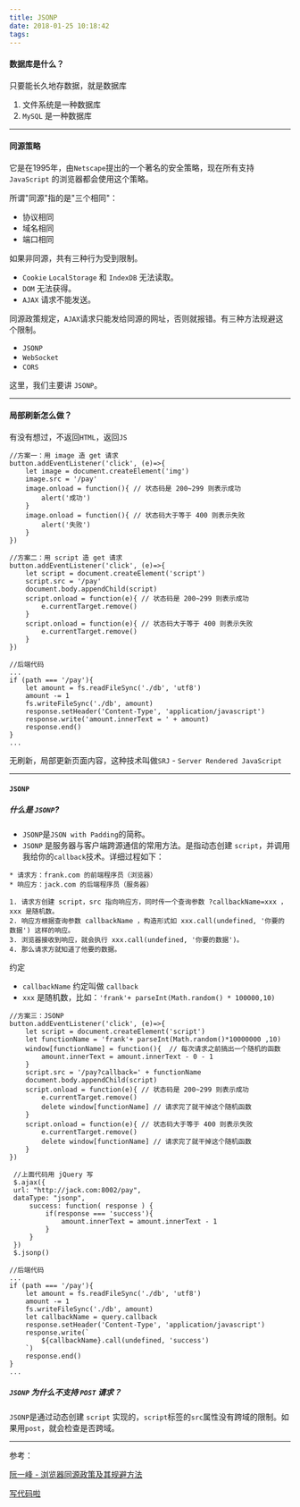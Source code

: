 ```yaml
---
title: JSONP
date: 2018-01-25 10:18:42
tags:
---
```


#### 数据库是什么？
只要能长久地存数据，就是数据库

1. 文件系统是一种数据库
2. `MySQL` 是一种数据库

---

#### 同源策略
它是在1995年，由`Netscape`提出的一个著名的安全策略，现在所有支持 `JavaScript` 的浏览器都会使用这个策略。

所谓"同源"指的是"三个相同"：

* 协议相同
* 域名相同
* 端口相同

如果非同源，共有三种行为受到限制。

* `Cookie` `LocalStorage` 和 `IndexDB` 无法读取。
* `DOM` 无法获得。
* `AJAX` 请求不能发送。

同源政策规定，`AJAX`请求只能发给同源的网址，否则就报错。有三种方法规避这个限制。

* `JSONP`
* `WebSocket`
* `CORS`

这里，我们主要讲 `JSONP`。

---

#### 局部刷新怎么做？
有没有想过，不返回`HTML`，返回`JS`

```
//方案一：用 image 造 get 请求
button.addEventListener('click', (e)=>{
    let image = document.createElement('img')
    image.src = '/pay'
    image.onload = function(){ // 状态码是 200~299 则表示成功
        alert('成功')
    }
    image.onload = function(){ // 状态码大于等于 400 则表示失败
        alert('失败')
    }
})
```
```
//方案二：用 script 造 get 请求
button.addEventListener('click', (e)=>{
    let script = document.createElement('script')
    script.src = '/pay'
    document.body.appendChild(script)
    script.onload = function(e){ // 状态码是 200~299 则表示成功
        e.currentTarget.remove()
    }
    script.onload = function(e){ // 状态码大于等于 400 则表示失败
        e.currentTarget.remove()
    }
})
```
```
//后端代码
...
if (path === '/pay'){
    let amount = fs.readFileSync('./db', 'utf8')
    amount -= 1
    fs.writeFileSync('./db', amount)
    response.setHeader('Content-Type', 'application/javascript')
    response.write('amount.innerText = ' + amount)
    response.end()
}
...
```
无刷新，局部更新页面内容，这种技术叫做`SRJ` - `Server Rendered JavaScript`

---

#### `JSONP`


##### 什么是 `JSONP`?
* `JSONP`是`JSON with Padding`的简称。
* `JSONP` 是服务器与客户端跨源通信的常用方法。是指动态创建 `script`，并调用我给你的`callback`技术。详细过程如下：

```
* 请求方：frank.com 的前端程序员（浏览器）
* 响应方：jack.com 的后端程序员（服务器）

1. 请求方创建 script，src 指向响应方，同时传一个查询参数 ?callbackName=xxx ，xxx 是随机数。
2. 响应方根据查询参数 callbackName ，构造形式如 xxx.call(undefined, '你要的数据') 这样的响应。
3. 浏览器接收到响应，就会执行 xxx.call(undefined, '你要的数据')。 
4. 那么请求方就知道了他要的数据。 

```

约定

* `callbackName` 约定叫做 `callback` 
* `xxx` 是随机数，比如：`'frank'+ parseInt(Math.random() * 100000,10)`

```
//方案三：JSONP
button.addEventListener('click', (e)=>{
    let script = document.createElement('script')
    let functionName = 'frank'+ parseInt(Math.random()*10000000 ,10)
    window[functionName] = function(){  // 每次请求之前搞出一个随机的函数
        amount.innerText = amount.innerText - 0 - 1
    }
    script.src = '/pay?callback=' + functionName
    document.body.appendChild(script)
    script.onload = function(e){ // 状态码是 200~299 则表示成功
        e.currentTarget.remove()
        delete window[functionName] // 请求完了就干掉这个随机函数
    }
    script.onload = function(e){ // 状态码大于等于 400 则表示失败
        e.currentTarget.remove()
        delete window[functionName] // 请求完了就干掉这个随机函数
    }
})

 //上面代码用 jQuery 写
 $.ajax({
 url: "http://jack.com:8002/pay",
 dataType: "jsonp",
	 success: function( response ) {
	     if(response === 'success'){
	    	 amount.innerText = amount.innerText - 1
	     }
	 }
 })
 $.jsonp()
```

```
//后端代码
...
if (path === '/pay'){
    let amount = fs.readFileSync('./db', 'utf8')
    amount -= 1
    fs.writeFileSync('./db', amount)
    let callbackName = query.callback
    response.setHeader('Content-Type', 'application/javascript')
    response.write(`
        ${callbackName}.call(undefined, 'success')
    `)
    response.end()
}
...
```

##### `JSONP` 为什么不支持 `POST` 请求？

`JSONP`是通过动态创建 `script` 实现的，`script`标签的`src`属性没有跨域的限制。如果用`post`，就会检查是否跨域。

---

参考：

[阮一峰 - 浏览器同源政策及其规避方法](http://www.ruanyifeng.com/blog/2016/04/same-origin-policy.html)

[写代码啦](https://xiedaimala.com/)

